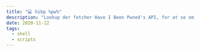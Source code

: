 ```yaml
---
title: "💻 hibp %pw%"
description: "Lookup der fetcher Have I Been Pwned's API, for at se om vores adganskoder har været lækket."
date: 2020-11-12
tags:
  - shell
  - scripts
---
```


```bash

```
